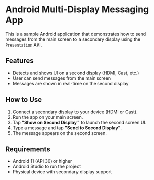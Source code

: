 # Android Multi-Display Messaging App

This is a sample Android application that demonstrates how to send messages from the main screen to a secondary display using the `Presentation` API.

## Features

- Detects and shows UI on a second display (HDMI, Cast, etc.)
- User can send messages from the main screen
- Messages are shown in real-time on the second display

## How to Use

1. Connect a secondary display to your device (HDMI or Cast).
2. Run the app on your main screen.
3. Tap **"Show on Second Display"** to launch the second screen UI.
4. Type a message and tap **"Send to Second Display"**.
5. The message appears on the second screen.

## Requirements

- Android 11 (API 30) or higher
- Android Studio to run the project
- Physical device with secondary display support
